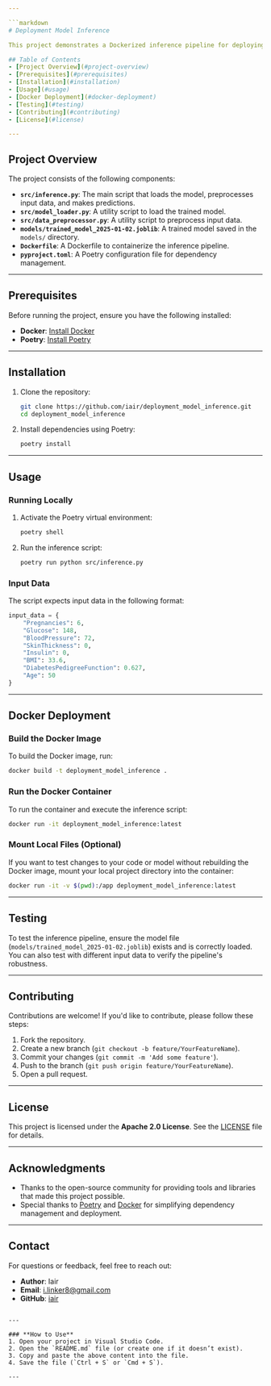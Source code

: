 ```yaml
---

```markdown
# Deployment Model Inference

This project demonstrates a Dockerized inference pipeline for deploying a machine learning model. The pipeline loads a trained model, preprocesses input data, and makes predictions using the model.

## Table of Contents
- [Project Overview](#project-overview)
- [Prerequisites](#prerequisites)
- [Installation](#installation)
- [Usage](#usage)
- [Docker Deployment](#docker-deployment)
- [Testing](#testing)
- [Contributing](#contributing)
- [License](#license)

---
```


## Project Overview

The project consists of the following components:
- **`src/inference.py`**: The main script that loads the model, preprocesses input data, and makes predictions.
- **`src/model_loader.py`**: A utility script to load the trained model.
- **`src/data_preprocessor.py`**: A utility script to preprocess input data.
- **`models/trained_model_2025-01-02.joblib`**: A trained model saved in the `models/` directory.
- **`Dockerfile`**: A Dockerfile to containerize the inference pipeline.
- **`pyproject.toml`**: A Poetry configuration file for dependency management.

---

## Prerequisites

Before running the project, ensure you have the following installed:
- **Docker**: [Install Docker](https://docs.docker.com/get-docker/)
- **Poetry**: [Install Poetry](https://python-poetry.org/docs/#installation)

---

## Installation

1. Clone the repository:
   ```bash
   git clone https://github.com/iair/deployment_model_inference.git
   cd deployment_model_inference
   ```

2. Install dependencies using Poetry:
   ```bash
   poetry install
   ```

---

## Usage

### Running Locally
1. Activate the Poetry virtual environment:
   ```bash
   poetry shell
   ```

2. Run the inference script:
   ```bash
   poetry run python src/inference.py
   ```

### Input Data
The script expects input data in the following format:
```python
input_data = {
    "Pregnancies": 6,
    "Glucose": 148,
    "BloodPressure": 72,
    "SkinThickness": 0,
    "Insulin": 0,
    "BMI": 33.6,
    "DiabetesPedigreeFunction": 0.627,
    "Age": 50
}
```

---

## Docker Deployment

### Build the Docker Image
To build the Docker image, run:
```bash
docker build -t deployment_model_inference .
```

### Run the Docker Container
To run the container and execute the inference script:
```bash
docker run -it deployment_model_inference:latest
```

### Mount Local Files (Optional)
If you want to test changes to your code or model without rebuilding the Docker image, mount your local project directory into the container:
```bash
docker run -it -v $(pwd):/app deployment_model_inference:latest
```

---

## Testing

To test the inference pipeline, ensure the model file (`models/trained_model_2025-01-02.joblib`) exists and is correctly loaded. You can also test with different input data to verify the pipeline's robustness.

---

## Contributing

Contributions are welcome! If you'd like to contribute, please follow these steps:
1. Fork the repository.
2. Create a new branch (`git checkout -b feature/YourFeatureName`).
3. Commit your changes (`git commit -m 'Add some feature'`).
4. Push to the branch (`git push origin feature/YourFeatureName`).
5. Open a pull request.

---

## License

This project is licensed under the **Apache 2.0 License**. See the [LICENSE](LICENSE) file for details.

---

## Acknowledgments

- Thanks to the open-source community for providing tools and libraries that made this project possible.
- Special thanks to [Poetry](https://python-poetry.org/) and [Docker](https://www.docker.com/) for simplifying dependency management and deployment.

---

## Contact

For questions or feedback, feel free to reach out:
- **Author**: Iair
- **Email**: i.linker8@gmail.com
- **GitHub**: [iair](https://github.com/iair)
```

---

### **How to Use**
1. Open your project in Visual Studio Code.
2. Open the `README.md` file (or create one if it doesn’t exist).
3. Copy and paste the above content into the file.
4. Save the file (`Ctrl + S` or `Cmd + S`).

---
